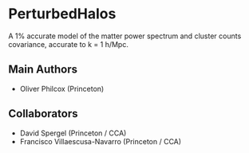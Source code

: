 # PerturbedHalos
A 1% accurate model of the matter power spectrum and cluster counts covariance, accurate to k = 1 h/Mpc.


## Main Authors
- Oliver Philcox (Princeton)

## Collaborators
- David Spergel (Princeton / CCA)
- Francisco Villaescusa-Navarro (Princeton / CCA)

